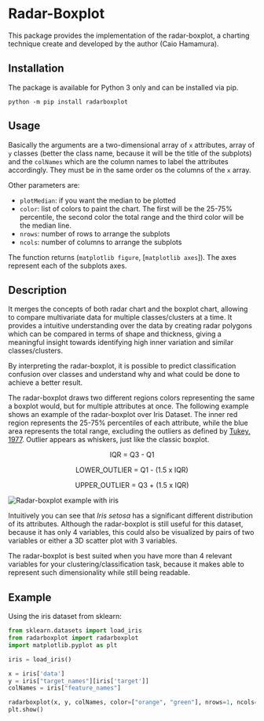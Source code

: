 # Radar-Boxplot

This package provides the implementation of the radar-boxplot, a charting technique create and developed by the author (Caio Hamamura).

## Installation

The package is available for Python 3 only and can be installed via pip.

`python -m pip install radarboxplot`


## Usage

Basically the arguments are a two-dimensional array of `x` attributes, array of `y` classes (better the class name, because it will be the title of the subplots) and the `colNames` which are the column names to label the attributes accordingly. They must be in the same order os the columns of the `x` array.

Other parameters are:

- `plotMedian`: if you want the median to be plotted
- `color`: list of colors to paint the chart. The first will be the 25-75% percentile, the second color the total range and the third color will be the median line.
- `nrows`: number of rows to arrange the subplots 
- `ncols`: number of columns to arrange the subplots

The function returns (`matplotlib figure`, [`matplotlib axes`]). The axes represent each of the subplots axes.


## Description

It merges the concepts of both radar chart and the boxplot chart, allowing to compare multivariate data for multiple classes/clusters at a time. It provides a intuitive understanding over the data by creating radar polygons which can be compared in terms of shape and thickness, giving a meaningful insight towards identifying high inner variation and similar classes/clusters.

By interpreting the radar-boxplot, it is possible to predict classification confusion over classes and understand why and what could be done to achieve a better result.

The radar-boxplot draws two different regions colors representing the same a boxplot would, but for multiple attributes at once. The following example shows an example of the radar-boxplot over Iris Dataset. The inner red region represents the 25-75% percentiles of each attribute, while the blue area represents the total range, excluding the outliers as defined by [Tukey, 1977](https://amstat.tandfonline.com/doi/abs/10.1080/00031305.1978.10479236). Outlier appears as whiskers, just like the classic boxplot.

<center>
  
IQR = Q3 - Q1

LOWER_OUTLIER = Q1 - (1.5 x IQR)

UPPER_OUTLIER = Q3 + (1.5 x IQR)

</center>

![Radar-boxplot example with iris](https://github.com/caiohamamura/radarboxplot-python/blob/master/tests/radarboxplot.png?raw=true)

Intuitively you can see that *Iris setosa* has a significant different distribution of its attributes. Although the radar-boxplot is still useful for this dataset, because it has only 4 variables, this could also be visualized by pairs of two variables or either a 3D scatter plot with 3 variables.

The radar-boxplot is best suited when you have more than 4 relevant variables for your clustering/classification task, because it makes able to represent such dimensionality while still being readable.

## Example

Using the iris dataset from sklearn:

```python
from sklearn.datasets import load_iris
from radarboxplot import radarboxplot
import matplotlib.pyplot as plt

iris = load_iris()

x = iris['data']
y = iris["target_names"][iris['target']]
colNames = iris["feature_names"]

radarboxplot(x, y, colNames, color=["orange", "green"], nrows=1, ncols=3)
plt.show()
```
